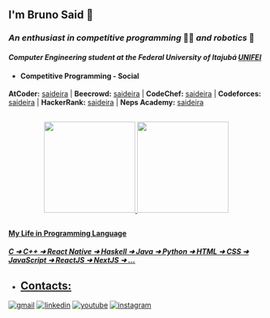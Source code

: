 ## I'm Bruno Said 👋
### *An enthusiast in competitive programming* 👨‍💻 *and robotics* 🤖 </h3>
#### *Computer Engineering student at the Federal University of Itajubá [UNIFEI](https://unifei.edu.br/)*

* #### Competitive Programming - Social
**AtCoder:** [saideira](https://atcoder.jp/users/saideira) | **Beecrowd:** [saideira](https://www.beecrowd.com.br/judge/pt/profile/570489) | **CodeChef:** [saideira](https://www.codechef.com/users/saideira) | **Codeforces:** [saideira](https://codeforces.com/profile/saideira) | **HackerRank:** [saideira](https://www.hackerrank.com/saideira) | **Neps Academy:** [saideira](https://neps.academy/br/user/20159)

##

<div align="center">
  <a href="https://github.com/brsaidas">
  <img height="180em" src="https://github-readme-stats.vercel.app/api?username=brsaidas&show_icons=true&theme=dark&include_all_commits=true&count_private=true"/>
  <img height="180em" src="https://github-readme-stats.vercel.app/api/top-langs/?username=brsaidas&layout=compact&langs_count=7&theme=dark"/>
</div>

##

#### My Life in Programming Language
##### C ➜ C++ ➜ React Native ➜ Haskell ➜ Java ➜ Python ➜ HTML ➜ CSS ➜ JavaScript ➜ ReactJS ➜ NextJS ➜ ... 

* ## Contacts: 
[![gmail](https://img.shields.io/badge/Gmail-D14836?style=for-the-badge&logo=gmail&logoColor=white)](mailto:brunosaidalvesdesouza@gmail.com)
[![linkedin](https://img.shields.io/badge/-LinkedIn-blue?style=for-the-badge&logo=linkedin&logoColor=white)](https://www.linkedin.com/in/bruno-said-58bb04255/)
[![youtube](https://img.shields.io/badge/YouTube-D14836?style=for-the-badge&logo=youtube&logoColor=white)](https://www.youtube.com/channel/UCnyakmAOPhSMTr9HILjjmYA/featured)
[![instagram](https://img.shields.io/badge/instagram-%23E4405F.svg?&style=for-the-badge&logo=instagram&logoColor=white)](https://www.instagram.com/brsaidas/)
